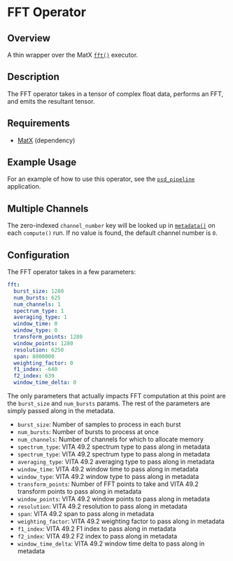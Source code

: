 <!--
SPDX-FileCopyrightText: 2024 Valley Tech Systems, Inc.

SPDX-License-Identifier: Apache-2.0
-->
# FFT Operator

## Overview

A thin wrapper over the MatX [`fft()`](https://nvidia.github.io/MatX/api/dft/fft/fft.html)
executor.

## Description

The FFT operator takes in a tensor of complex float data, performs an FFT,
and emits the resultant tensor.

## Requirements

- [MatX](https://github.com/NVIDIA/MatX) (dependency)

## Example Usage

For an example of how to use this operator, see the
[`psd_pipeline`](../../applications/psd_pipeline) application.

## Multiple Channels

The zero-indexed `channel_number` key will be looked up in [`metadata()`](https://docs.nvidia.com/holoscan/sdk-user-guide/holoscan_create_app.html#dynamic-application-metadata)
on each `compute()` run. If no value is found, the default channel number is `0`.

## Configuration

The FFT operator takes in a few parameters:

```yaml
fft:
  burst_size: 1280
  num_bursts: 625
  num_channels: 1
  spectrum_type: 1
  averaging_type: 1
  window_time: 0
  window_type: 0
  transform_points: 1280
  window_points: 1280
  resolution: 6250
  span: 8000000
  weighting_factor: 0
  f1_index: -640
  f2_index: 639
  window_time_delta: 0
```

The only parameters that actually impacts FFT computation at this point
are the `burst_size` and `num_bursts` params. The rest of the parameters
are simply passed along in the metadata.

- `burst_size`: Number of samples to process in each burst
- `num_bursts`: Number of bursts to process at once
- `num_channels`: Number of channels for which to allocate memory
- `spectrum_type`: VITA 49.2 spectrum type to pass along in metadata
- `spectrum_type`: VITA 49.2 spectrum type to pass along in metadata
- `averaging_type`: VITA 49.2 averaging type to pass along in metadata
- `window_time`: VITA 49.2 window time to pass along in metadata
- `window_type`: VITA 49.2 window type to pass along in metadata
- `transform_points`: Number of FFT points to take and VITA 49.2 transform points to pass along in metadata
- `window_points`: VITA 49.2 window points to pass along in metadata
- `resolution`: VITA 49.2 resolution to pass along in metadata
- `span`: VITA 49.2 span to pass along in metadata
- `weighting_factor`: VITA 49.2 weighting factor to pass along in metadata
- `f1_index`: VITA 49.2 F1 index to pass along in metadata
- `f2_index`: VITA 49.2 F2 index to pass along in metadata
- `window_time_delta`: VITA 49.2 window time delta to pass along in metadata
